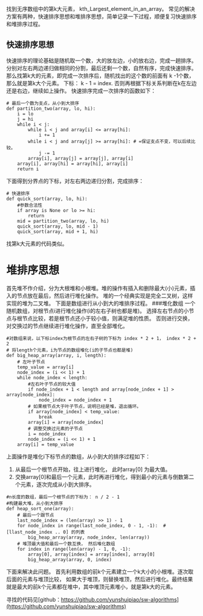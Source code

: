 找到无序数组中的第k大元素， kth_Largest_element_in_an_array。
常见的解决方案有两种，快速排序思想和堆排序思想，简单记录一下过程，顺便复习快速排序和堆排序过程。
## 快速排序思想
快速排序的理论基础是随机取一个数，大的放左边，小的放右边，完成一趟排序。
分别对左右两边递归做相同的分割，最后还剩一个数，自然有序，完成快速排序。
那么找第k大的元素，即完成一次排序后，随机找出的这个数的前面有 k -1个数，那么就是第k大个元素。
下标： k - 1 = index.
否则再根据下标关系判断在k在左边还是右边，继续如上操作。
快速排序完成一次排序的函数如下：
```
# 最后一个数为支点，从小到大排序
def partition_two(array, lo, hi):
    i = lo
    j = hi
    while i < j:
        while i < j and array[i] <= array[hi]:
            i += 1
        while i < j and array[j] >= array[hi]: # =保证支点不变，可以后续比较。
            j -= 1
        array[i], array[j] = array[j], array[i]
    array[i], array[hi] = array[hi], array[i]
    return i
```
下面得到分界点的下标，对左右两边递归分割，完成排序：

```
# 快速排序
def quick_sort(array, lo, hi):
    #参数合法性
    if array is None or lo >= hi:
        return
    mid = partition_two(array, lo, hi)
    quick_sort(array, lo, mid - 1)
    quick_sort(array, mid + 1, hi)
```
找第k大元素的代码类似。

#  堆排序思想
首先堆不作介绍，分为大根堆和小根堆。堆的操作有插入和删除最大(小)元素，插入的节点放在最后，然后进行堆化操作。
堆的一个经典实现是完全二叉树，这样实现的堆为二叉堆。
下面是数组进行从小到大的堆排序过程。
###堆化数组
一个随机数组，对根节点i进行堆化操作(i的左右子树也都是堆)。
选择左右节点的小节点与根节点比较，若是根节点还小于较小值，则满足堆的性质。
否则进行交换，对交换过的节点继续进行堆化操作，直至全部堆化。
```
#对数组来说，以下标index为根节点的左右子树的下标为 index * 2 + 1， index * 2 +  2
# 将length个元素，i为节点的数组堆化(i的子节点也都是堆)
def big_heap_array(array, i, length):
    # 左叶子节点
    temp_value = array[i]
    node_index = (i << 1) + 1
    while node_index < length:
        #左右叶子节点的较大值
        if node_index + 1 < length and array[node_index + 1] > array[node_index]:
            node_index = node_index + 1
        # 如果根节点大于叶子节点，说明已经是堆，退出循环。
        if array[node_index] < temp_value:
            break
        array[i] = array[node_index]
        # 调整交换过元素的子节点
        i = node_index
        node_index = (i << 1) + 1
    array[i] = temp_value
```

上面操作是堆化i下标节点的数组，从小到大的排序过程如下：
1. 从最后一个根节点开始，往上进行堆化， 此时array[0] 为最大值。
2.  交换array[0]和最后一个元素，此时再进行堆化，得到最小的元素与倒数第二个元素，逐次完成从小到大排序。
```
#n长度的数组，最后一个根节点的下标为： n / 2 - 1
#构建最大堆，从小到大排序
def heap_sort_one(array):
    # 最后一个跟节点
    last_node_index = (len(array) >> 1) - 1
    for node_index in range(last_node_index, 0 - 1, -1):  #[llast_node_index .. 0] 的列表
        big_heap_array(array, node_index, len(array))
    # 堆顶最大值和最后一个数互换， 然后堆化数组
    for index in range(len(array) - 1, 0, -1):
        array[0], array[index] = array[index], array[0]
        big_heap_array(array, 0, index)
```
下面来解决此问题。
首先利用数组的前k个元素建立一个k大小的小根堆。逐次取后面的元素与堆顶比较， 如果大于堆顶，则替换堆顶，然后进行堆化。最终结果就是最大的前k个元素都在堆中，其中堆顶元素堆小，就是第k大的元素。

寻找的代码见[github：https://github.com/yunshuipiao/sw-algorithms](https://github.com/yunshuipiao/sw-algorithms)
